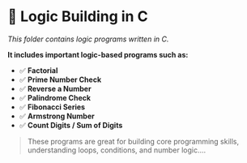 # 🧠 Logic Building in C

*This folder contains logic programs written in C.*

**It includes important logic-based programs such as:**

- ✅ **Factorial**
- ✅ **Prime Number Check**
- ✅ **Reverse a Number**
- ✅ **Palindrome Check**
- ✅ **Fibonacci Series**
- ✅ **Armstrong Number**
- ✅ **Count Digits / Sum of Digits**

> These programs are great for building core programming skills, understanding loops, conditions, and number logic....
